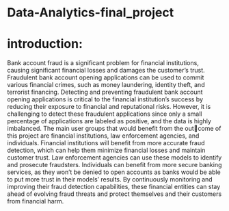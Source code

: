 # Data-Analytics-final_project

# introduction:
Bank account fraud is a significant problem for financial institutions, causing significant financial losses and damages the customer’s trust. Fraudulent bank account opening applications can be used to commit various financial crimes, such as money laundering, identity theft, and terrorist financing. Detecting and preventing fraudulent bank account opening applications is critical to the financial institution’s success by reducing their exposure to financial and reputational risks. However, it is challenging to detect these fraudulent applications since only a small percentage of applications are labeled as positive, and the data is highly imbalanced.
The main user groups that would benefit from the outcome of this project are financial institutions, law enforcement agencies, and individuals. Financial institutions will
benefit from more accurate fraud detection, which can help them minimize financial losses and maintain customer trust. Law enforcement agencies can use these models to identify
and prosecute fraudsters. Individuals can benefit from more secure banking services, as they won’t be denied to open accounts as banks would be able to put more trust in their
models’ results. By continuously monitoring and improving their fraud detection capabilities, these financial entities can stay ahead of evolving fraud threats and protect themselves and their
customers from financial harm.
